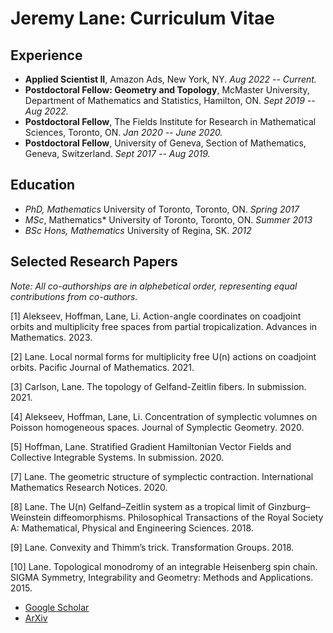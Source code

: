 # Jeremy Lane: Curriculum Vitae

## Experience

- **Applied Scientist II**, Amazon Ads, New York, NY. *Aug 2022 -- Current.*
- **Postdoctoral Fellow: Geometry and Topology**, McMaster University, Department of Mathematics and Statistics, Hamilton, ON. *Sept 2019 -- Aug 2022.*
- **Postdoctoral Fellow**, The Fields Institute for Research in Mathematical Sciences, Toronto, ON. *Jan 2020 -- June 2020.*
- **Postdoctoral Fellow**, University of Geneva, Section of Mathematics, Geneva, Switzerland. *Sept 2017 -- Aug 2019.*

## Education

- *PhD, Mathematics* University of Toronto, Toronto, ON. *Spring 2017*
- *MSc*, Mathematics* University of Toronto, Toronto, ON. *Summer 2013*
- *BSc Hons, Mathematics* University of Regina, SK. *2012*

## Selected Research Papers

*Note: All co-authorships are in alphebetical order, representing equal contributions from co-authors.*

[1] Alekseev, Hoffman, Lane, Li. Action-angle coordinates on coadjoint orbits and multiplicity free spaces from partial tropicalization. Advances in Mathematics. 2023.

[2] Lane. Local normal forms for multiplicity free U(n) actions on coadjoint orbits. Pacific Journal of Mathematics. 2021.

[3] Carlson, Lane. The topology of Gelfand-Zeitlin fibers. In submission. 2021. 

[4] Alekseev, Hoffman, Lane, Li. Concentration of symplectic volumnes on Poisson homogeneous spaces. Journal of Symplectic Geometry. 2020.

[5] Hoffman, Lane. Stratified Gradient Hamiltonian Vector Fields and Collective Integrable Systems. In submission.
2020.

[7] Lane. The geometric structure of symplectic contraction. International Mathematics Research Notices. 2020.

[8] Lane. The U(n) Gelfand–Zeitlin system as a tropical limit of Ginzburg–Weinstein diffeomorphisms. Philosophical Transactions of the Royal Society A: Mathematical, Physical and Engineering Sciences. 2018.

[9] Lane. Convexity and Thimm’s trick. Transformation Groups. 2018.

[10] Lane. Topological monodromy of an integrable Heisenberg spin chain. SIGMA Symmetry, Integrability and Geometry: Methods and Applications. 2015.

- [Google Scholar](https://scholar.google.ca/citations?user=atcyxVwAAAAJ&hl=en)
- [ArXiv](https://arxiv.org/a/lane_j_2.html)
